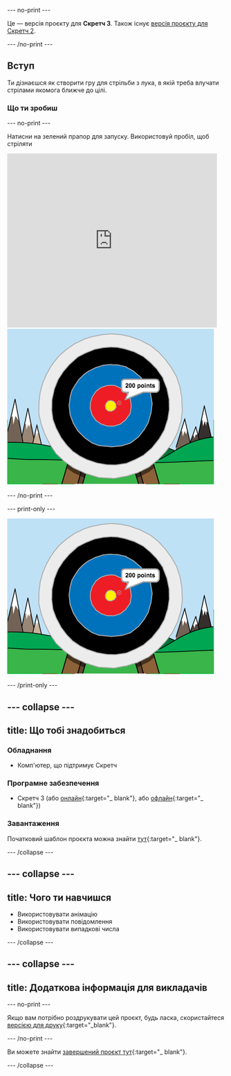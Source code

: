 \--- no-print \---

Це — версія проєкту для **Скретч 3**. Також існує [версія проєкту для Скретч 2](https://projects.raspberrypi.org/en/projects/archery-scratch2).

\--- /no-print \---

## Вступ

Ти дізнаєшся як створити гру для стрільби з лука, в якій треба влучати стрілами якомога ближче до цілі.

### Що ти зробиш

\--- no-print \---

Натисни на зелений прапор для запуску. Використовуй пробіл, щоб стріляти

<div class="scratch-preview">
  <iframe allowtransparency="true" width="485" height="402" src="https://scratch.mit.edu/projects/embed/114760038/?autostart=false" frameborder="0" scrolling="no"></iframe>
  <img src="images/archery-final.png">
</div>

\--- /no-print \---

\--- print-only \---

![завершений проєкт](images/archery-final.png)

\--- /print-only \---

## \--- collapse \---

## title: Що тобі знадобиться

### Обладнання

+ Комп'ютер, що підтримує Скретч

### Програмне забезпечення

+ Скретч 3 (або [онлайн](http://rpf.io/scratchon){:target="_ blank"}, або [офлайн](http://rpf.io/scratchoff){:target="_ blank"})

### Завантаження

Початковий шаблон проєкта можна знайти [тут](http://rpf.io/p/en/archery-go){:target="_ blank"}.

\--- /collapse \---

## \--- collapse \---

## title: Чого ти навчишся

+ Використовувати анімацію 
+ Використовувати повідомлення
+ Використовувати випадкові числа

\--- /collapse \---

## \--- collapse \---

## title: Додаткова інформація для викладачів

\--- no-print \---

Якщо вам потрібно роздрукувати цей проєкт, будь ласка, скористайтеся [версією для друку](https://projects.raspberrypi.org/en/projects/archery/print){:target="_blank"}.

\--- /no-print \---

Ви можете знайти [завершений проєкт тут](http://rpf.io/p/en/archery-get){:target="_ blank"}.

\--- /collapse \---